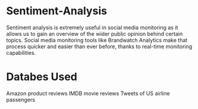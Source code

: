 # Sentiment-Analysis
Sentiment analysis is extremely useful in social media monitoring as it allows us to gain an overview of the wider public opinion behind certain topics. Social media monitoring tools like Brandwatch Analytics make that process quicker and easier than ever before, thanks to real-time monitoring capabilities.

#  Databes Used
Amazon product reviews
IMDB movie reviews
Tweets of US airline passengers
